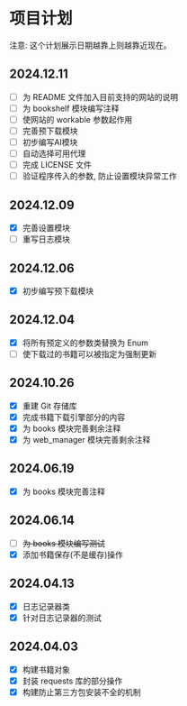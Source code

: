 # 项目计划
注意: 这个计划展示日期越靠上则越靠近现在。

## 2024.12.11
+ [ ] 为 README 文件加入目前支持的网站的说明
+ [ ] 为 bookshelf 模块编写注释
+ [ ] 使网站的 workable 参数起作用
+ [ ] 完善预下载模块
+ [ ] 初步编写AI模块
+ [ ] 自动选择可用代理
+ [ ] 完成 LICENSE 文件
+ [ ] 验证程序传入的参数, 防止设置模块异常工作

## 2024.12.09
+ [x] 完善设置模块
+ [ ] 重写日志模块

## 2024.12.06
+ [x] 初步编写预下载模块

## 2024.12.04
+ [x] 将所有预定义的参数类替换为 Enum
+ [ ] 使下载过的书籍可以被指定为强制更新

## 2024.10.26
+ [x] 重建 Git 存储库
+ [x] 完成书籍下载引擎部分的内容
+ [x] 为 books 模块完善剩余注释
+ [x] 为 web_manager 模块完善剩余注释

## 2024.06.19
+ [x] 为 books 模块完善注释

## 2024.06.14
+ [ ] ~~为 books 模块编写测试~~
+ [x] 添加书籍保存(不是缓存)操作

## 2024.04.13
+ [x] 日志记录器类
+ [x] 针对日志记录器的测试

## 2024.04.03
+ [x] 构建书籍对象
+ [x] 封装 requests 库的部分操作
+ [x] 构建防止第三方包安装不全的机制